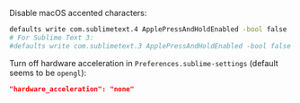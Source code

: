 Disable macOS accented characters:

```bash
defaults write com.sublimetext.4 ApplePressAndHoldEnabled -bool false
# For Sublime Text 3:
#defaults write com.sublimetext.3 ApplePressAndHoldEnabled -bool false
```

Turn off hardware acceleration in `Preferences.sublime-settings` (default seems to be `opengl`):

```json
"hardware_acceleration": "none"
```
